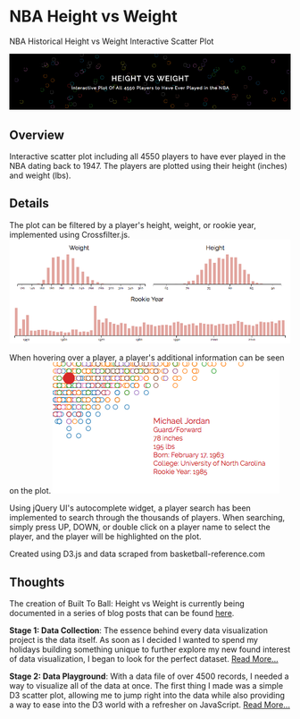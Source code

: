 # NBA Height vs Weight
NBA Historical Height vs Weight Interactive Scatter Plot

![BTB-HvW](preview.png)

## Overview

Interactive scatter plot including all 4550 players to have ever played in the NBA dating back to 1947.
The players are plotted using their height (inches) and weight (lbs).

## Details
The plot can be filtered by a player's height, weight, or rookie year, implemented using Crossfilter.js.
![BTB-HvW2](preview2.png)

When hovering over a player, a player's additional information can be seen on the plot.
![BTB-HvW2](preview3.png)

Using jQuery UI's autocomplete widget, a player search has been implemented to search through the thousands of players.
When searching, simply press UP, DOWN, or double click on a player name to select the player, and the player will be highlighted on the plot.

Created using D3.js and data scraped from basketball-reference.com

## Thoughts
The creation of Built To Ball: Height vs Weight is currently being documented in a series of blog posts that can be found [here](https://medium.com/built-to-ball).

**Stage 1: Data Collection**: The essence behind every data visualization project is the data itself. As soon as I decided I wanted to spend my holidays building something unique to further explore my new found interest of data visualization, I began to look for the perfect dataset. [Read More...](https://medium.com/built-to-ball/the-making-of-built-to-ball-e39dba7bbfa2)

**Stage 2: Data Playground**: With a data file of over 4500 records, I needed a way to visualize all of the data at once. The first thing I made was a simple D3 scatter plot, allowing me to jump right into the data while also providing a way to ease into the D3 world with a refresher on JavaScript. [Read More...](https://medium.com/built-to-ball/stage-2-playing-with-data-10524ed210ff)
